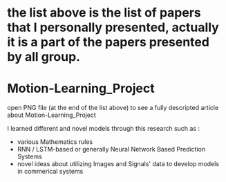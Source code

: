 # the list above is the list of papers that I personally presented, actually it is a part of the papers presented by all group.

# Motion-Learning_Project
open PNG file (at the end of the list above) to see a fully descripted article about Motion-Learning_Project

I learned different and novel models through this research such as :
- various Mathematics rules 
- RNN / LSTM-based or generally Neural Network Based Prediction Systems
- novel ideas about utilizing Images and Signals' data to develop models in commerical systems
